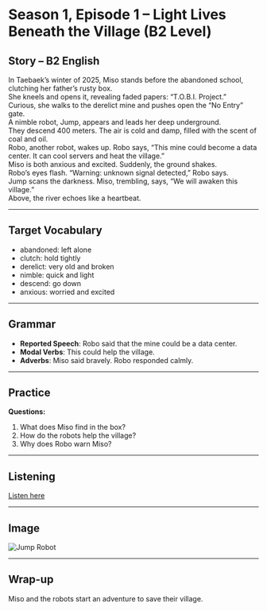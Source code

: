 # Season 1, Episode 1 – Light Lives Beneath the Village (B2 Level)

## Story – B2 English

In Taebaek’s winter of 2025, Miso stands before the abandoned school, clutching her father’s rusty box.  
She kneels and opens it, revealing faded papers: “T.O.B.I. Project.”  
Curious, she walks to the derelict mine and pushes open the “No Entry” gate.  
A nimble robot, Jump, appears and leads her deep underground.  
They descend 400 meters. The air is cold and damp, filled with the scent of coal and oil.  
Robo, another robot, wakes up. Robo says, “This mine could become a data center. It can cool servers and heat the village.”  
Miso is both anxious and excited. Suddenly, the ground shakes.  
Robo’s eyes flash. “Warning: unknown signal detected,” Robo says.  
Jump scans the darkness. Miso, trembling, says, “We will awaken this village.”  
Above, the river echoes like a heartbeat.

---

## Target Vocabulary

- abandoned: left alone
- clutch: hold tightly
- derelict: very old and broken
- nimble: quick and light
- descend: go down
- anxious: worried and excited

---

## Grammar

- **Reported Speech**: Robo said that the mine could be a data center.
- **Modal Verbs**: This could help the village.  
- **Adverbs**: Miso said bravely. Robo responded calmly.

---

## Practice

**Questions:**

1. What does Miso find in the box?
2. How do the robots help the village?
3. Why does Robo warn Miso?

---

## Listening

[Listen here](https://your-link.com/audio.mp3)

---

## Image

![Jump Robot](https://your-link.com/jump.png)

---

## Wrap-up

Miso and the robots start an adventure to save their village.

